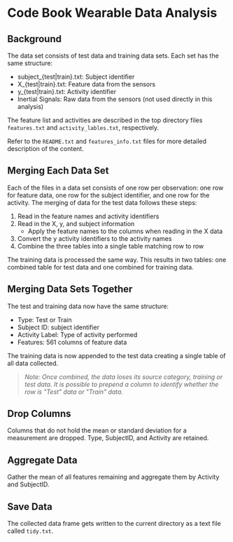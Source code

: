 Code Book Wearable Data Analysis
========

## Background
The data set consists of test data and training data sets. Each set has the same structure:

- subject_{test|train}.txt: Subject identifier
- X_{test|train}.txt: Feature data from the sensors
- y_{test|train}.txt: Activity identifier
- Inertial Signals: Raw data from the sensors (not used directly in this analysis)
    
The feature list and activities are described in the top directory files `features.txt` and 
`activity_lables.txt`, respectively.

Refer to the `README.txt` and `features_info.txt` files for more detailed description of the content.

## Merging Each Data Set
Each of the files in a data set consists of one row per observation: one row for feature data, one row
for the subject identifier, and one row for the activity. The merging of data for the test data
follows these steps:

1. Read in the feature names and activity identifiers
2. Read in the X, y, and subject information
    - Apply the feature names to the columns when reading in the X data
3. Convert the y activity identifiers to the activity names
4. Combine the three tables into a single table matching row to row

The training data is processed the same way. This results in two tables: one combined table for 
test data and one combined for training data.

## Merging Data Sets Together
The test and training data now have the same structure:

- Type: Test or Train
- Subject ID: subject identifier
- Activity Label: Type of activity performed
- Features: 561 columns of feature data

The training data is now appended to the test data creating a single table of all data collected.

> *Note: Once combined, the data loses its source category, training or test data. It is possible to prepend a column to identify whether the row is "Test" data or "Train" data.*

## Drop Columns
Columns that do not hold the mean or standard deviation for a measurement are dropped. 
Type, SubjectID, and Activity are retained.

## Aggregate Data
Gather the mean of all features remaining and aggregate them by Activity and SubjectID.

## Save Data
The collected data frame gets written to the current directory as a text file called `tidy.txt`.
